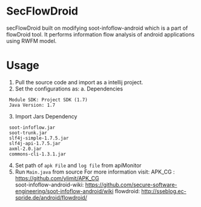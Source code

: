 # SecFlowDroid
secFlowDroid built on modifying soot-infoflow-android which is a part of flowDroid tool. It performs information flow analysis of android applications using RWFM model.



# Usage
1. Pull the source code and import as a intellij project.
2. Set the configurations as:
  a. Dependencies
  
  ```
   Module SDK: Project SDK (1.7)
   Java Version: 1.7
   ```
   
3. Import Jars Dependency
  ```
   soot-infoflow.jar
   soot-trunk.jar
   slf4j-simple-1.7.5.jar
   slf4j-api-1.7.5.jar
   axml-2.0.jar
   commons-cli-1.3.1.jar
  ```
4. Set path of `apk File` and `log file` from apiMonitor
5. Run `Main.java` from  source
For more information visit:
 APK_CG : https://github.com/ylimit/APK_CG  
 soot-infoflow-android-wiki: https://github.com/secure-software-engineering/soot-infoflow-android/wiki
 flowdroid: http://sseblog.ec-spride.de/android/flowdroid/
 
